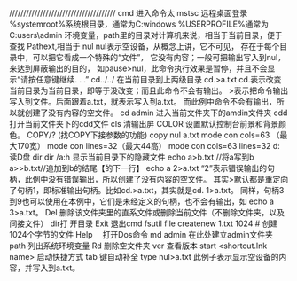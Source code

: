 //////////////////////////////////////
cmd	进入命令太
mstsc	远程桌面登录
%systemroot%系统根目录，通常为C:windows
%USERPROFILE%通常为C:users\admin
环境变量，path里的目录对计算机来说，相当于当前目录，便于查找
Pathext,相当于
nul		nul表示空设备，从概念上讲，它不可见，
		存在于每个目录中，可以把它看成一个特殊的“文件”，
		它没有内容；一般可把输出写入到nul，来达到屏蔽输出的目的，
		如pause>nul，此命令执行效果是暂停，并且不会显示“请按任意键继续. . .”
cd../../	在当前目录到上两级目录
cd.>a.txt	cd.表示改变当前目录为当前目录，即等于没改变；而且此命令不会有输出。
		>表示把命令输出写入到文件。后面跟着a.txt，就表示写入到a.txt。
		而此例中命令不会有输出，所以就创建了没有内容的空文件。
cd admin	进入当前文件夹下的amdin文件夹
cdd		打开当前文件夹下的cdd文件
cls		清输出屏
COLOR    	设置默认控制台前景和背景颜色。
COPY/?		(找COPY下接参数的功能)
		copy nul a.txt
mode con cols=63 （最大170宽）
mode con  lines=32（最大44高）
mode con cols=63 lines=32
d:		读D盘
dir
	dir /a:h	显示当前目录下的隐藏文件
echo a>b.txt	//将a写到b
	a>>b.txt//追加到b的结尾【的下一行】
	echo a 2>a.txt
	“2”表示错误输出的句柄，此例中没有错误输出，所以创建了没有内容的空文件。
	其实>默认都是重定向了句柄1，即标准输出句柄。比如cd.>a.txt，其实就是cd. 1>a.txt。
	同样，句柄3到9也可以使用在本例中，它们是未经定义的句柄，也不会有输出，如
	echo a 3>a.txt。
Del 		删除该文件夹里的直系文件或删除当前文件（不删除文件夹，以及间接文件）
dir打		开目录
Exit 		退出cmd
fsutil file createnew 1.txt 1024 # 创建1024个字节的文件
Help　		打开Dos命令
md admin	在此处建立admin文件夹
path 		列出系统环境变量
Rd		删除空文件夹
ver		查看版本
start <shortcut.lnk name>	启动快捷方式
tab		键自动补全
type nul>a.txt	此例子表示显示空设备的内容，并写入到a.txt。

